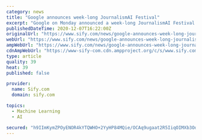 ```yaml
---
category: news
title: "Google announces week-long JournalismAI Festival"
excerpt: "Google on Monday announced a week-long JournalismAI Festival to help address key challenges such as using artificial intelligence (AI) to understand, identify and mitigate newsroom biases and increase audience loyalty."
publishedDateTime: 2020-12-07T16:22:00Z
originalUrl: "https://www.sify.com/news/google-announces-week-long-journalismai-festival-news-education-umho5Dcbchhjj.html"
webUrl: "https://www.sify.com/news/google-announces-week-long-journalismai-festival-news-education-umho5Dcbchhjj.html"
ampWebUrl: "https://www.sify.com/news/google-announces-week-long-journalismai-festival-news-education-umho5Dcbchhjj.html"
cdnAmpWebUrl: "https://www-sify-com.cdn.ampproject.org/c/s/www.sify.com/news/google-announces-week-long-journalismai-festival-news-education-umho5Dcbchhjj.html"
type: article
quality: 39
heat: 39
published: false

provider:
  name: Sify.com
  domain: sify.com

topics:
  - Machine Learning
  - AI

secured: "h9IImKymZPOyENOR4kYTQWHO+2YyHP84MQie/OCAq9ugaat2R5IiqOIMXb3Od6XHniJ0Kt4Vciu6SfuwGAjfiZugEufKrY8dejqLf1zET0cu1AtNXo7ymsMYOlDMB9ybNclPSF5fm9c4S2okzZ2J4hfpFt8nIvH4Pr+DnRWJLIuxQWZho229fN+ou5JNx1sSAsSnHaB51lpS1OAmvx4RjE02LGosN7liJ/uw94yefNYVWGMAetbjeqHhnm4g0oYJb/lrA+XMM81ns2wCrEWPUIVYModDSlVGvV+tzgO7OubbS7AZaOfItXl47CaVZUNNxi4K/d/jp4MQN5RvcCJqy2SpcGdmglXE2+9GRFlIGTs=;I6ZT6Sbhv9+48ae0viSSzA=="
---
```


